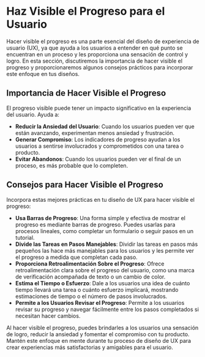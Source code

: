 # Haz Visible el Progreso para el Usuario

Hacer visible el progreso es una parte esencial del diseño de experiencia de usuario (UX), ya que ayuda a los usuarios a entender en qué punto se encuentran en un proceso y les proporciona una sensación de control y logro. En esta sección, discutiremos la importancia de hacer visible el progreso y proporcionaremos algunos consejos prácticos para incorporar este enfoque en tus diseños.

## Importancia de Hacer Visible el Progreso

El progreso visible puede tener un impacto significativo en la experiencia del usuario. Ayuda a:

- **Reducir la Ansiedad del Usuario**: Cuando los usuarios pueden ver que están avanzando, experimentan menos ansiedad y frustración.
- **Generar Compromiso**: Los indicadores de progreso ayudan a los usuarios a sentirse involucrados y comprometidos con una tarea o producto.
- **Evitar Abandonos**: Cuando los usuarios pueden ver el final de un proceso, es más probable que lo completen.

## Consejos para Hacer Visible el Progreso

Incorpora estas mejores prácticas en tu diseño de UX para hacer visible el progreso:

- **Usa Barras de Progreso**: Una forma simple y efectiva de mostrar el progreso es mediante barras de progreso. Puedes usarlas para procesos lineales, como completar un formulario o seguir pasos en un tutorial.
- **Divide las Tareas en Pasos Manejables**: Dividir las tareas en pasos más pequeños las hace más manejables para los usuarios y les permite ver el progreso a medida que completan cada paso.
- **Proporciona Retroalimentación Sobre el Progreso**: Ofrece retroalimentación clara sobre el progreso del usuario, como una marca de verificación acompañada de texto o un cambio de color.
- **Estima el Tiempo o Esfuerzo**: Dale a los usuarios una idea de cuánto tiempo llevará una tarea o cuánto esfuerzo implicará, mostrando estimaciones de tiempo o el número de pasos involucrados.
- **Permite a los Usuarios Revisar el Progreso**: Permite a los usuarios revisar su progreso y navegar fácilmente entre los pasos completados si necesitan hacer cambios.

Al hacer visible el progreso, puedes brindarles a los usuarios una sensación de logro, reducir la ansiedad y fomentar el compromiso con tu producto. Mantén este enfoque en mente durante tu proceso de diseño de UX para crear experiencias más satisfactorias y amigables para el usuario.
